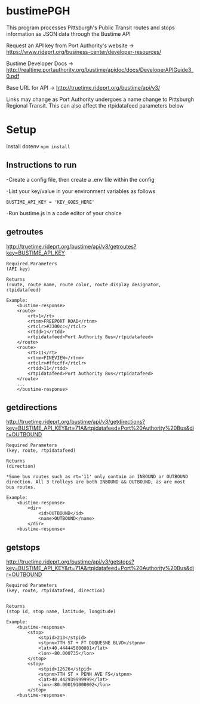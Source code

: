 # bustimePGH

This program processes Pittsburgh's Public Transit routes and stops information as JSON data through the Bustime API


Request an API key from Port Authority's website ->
https://www.rideprt.org/business-center/developer-resources/

Bustime Developer Docs -> http://realtime.portauthority.org/bustime/apidoc/docs/DeveloperAPIGuide3_0.pdf

Base URL for API -> http://truetime.rideprt.org/bustime/api/v3/

Links may change as Port Authority undergoes a name change to Pittsburgh Regional Transit. This can also affect the rtpidatafeed parameters below


# Setup
Install dotenv
`npm install`

## Instructions to run
-Create a config file, then create a .env file within the config

-List your key/value in your environment variables as follows

`BUSTIME_API_KEY = 'KEY_GOES_HERE'`

-Run bustime.js in a code editor of your choice


## getroutes 
http://truetime.rideprt.org/bustime/api/v3/getroutes?key=BUSTIME_API_KEY

    Required Parameters
    (API key)

    Returns
    (route, route name, route color, route display designator, rtpidatafeed)

    Example: 
        <bustime-response>
        <route>
            <rt>1</rt>
            <rtnm>FREEPORT ROAD</rtnm>
            <rtclr>#3300cc</rtclr>
            <rtdd>1</rtdd>
            <rtpidatafeed>Port Authority Bus</rtpidatafeed>
        </route>
        <route>
            <rt>11</rt>
            <rtnm>FINEVIEW</rtnm>
            <rtclr>#ffccff</rtclr>
            <rtdd>11</rtdd>
            <rtpidatafeed>Port Authority Bus</rtpidatafeed>
        </route>
        ...
        </bustime-response>



## getdirections
http://truetime.rideprt.org/bustime/api/v3/getdirections?key=BUSTIME_API_KEY&rt=71A&rtpidatafeed=Port%20Authority%20Bus&dir=OUTBOUND

    Required Parameters
    (key, route, rtpidatafeed)

    Returns
    (direction)

    *Some bus routes such as rt='11' only contain an INBOUND or OUTBOUND direction. All 3 trolleys are both INBOUND && OUTBOUND, as are most bus routes.

    Example:
        <bustime-response>
            <dir>
                <id>OUTBOUND</id>
                <name>OUTBOUND</name>
            </dir>
        <bustime-response>




## getstops
http://truetime.rideprt.org/bustime/api/v3/getstops?key=BUSTIME_API_KEY&rt=71A&rtpidatafeed=Port%20Authority%20Bus&dir=OUTBOUND

    Required Parameters
    (key, route, rtpidatafeed, direction)


    Returns
    (stop id, stop name, latitude, longitude)

    Example:
        <bustime-response>
            <stop>
                <stpid>213</stpid>
                <stpnm>7TH ST + FT DUQUESNE BLVD</stpnm>
                <lat>40.444445000001</lat>
                <lon>-80.000735</lon>
            </stop>
            <stop>
                <stpid>12626</stpid>
                <stpnm>7TH ST + PENN AVE FS</stpnm>
                <lat>40.442939999999</lat>
                <lon>-80.000191000002</lon>
            </stop>
        <bustime-response>
